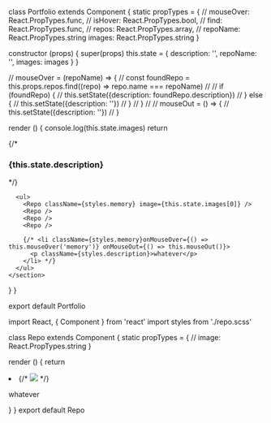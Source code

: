 class Portfolio extends Component {
  static propTypes = {
    // mouseOver: React.PropTypes.func,
    // isHover: React.PropTypes.bool,
    // find: React.PropTypes.func,
    // repos: React.PropTypes.array,
    // repoName: React.PropTypes.string
    images: React.PropTypes.string
  }

  constructor (props) {
    super(props)
    this.state = {
      description: '',
      repoName: '',
      images: images
    }
  }

  // mouseOver = (repoName) => {
  //   const foundRepo = this.props.repos.find((repo) => repo.name === repoName)
  //
  //   if (foundRepo) {
  //     this.setState({description: foundRepo.description})
  //   } else {
  //     this.setState({description: ''})
  //   }
  // }
  //
  // mouseOut = () => {
  //   this.setState({description: ''})
  // }

  render () {
    console.log(this.state.images)
    return <section className={styles.root}>
      {/* <h3> {this.state.description}</h3> */}

      <ul>
        <Repo className={styles.memory} image={this.state.images[0]} />
        <Repo />
        <Repo />
        <Repo />

        {/* <li className={styles.memory}onMouseOver={() => this.mouseOver('memory')} onMouseOut={() => this.mouseOut()}>
          <p className={styles.description}>whatever</p>
        </li> */}
      </ul>
    </section>
  }
}

export default Portfolio

import React, { Component } from 'react'
import styles from './repo.scss'

class Repo extends Component {
  static propTypes = {
    // image: React.PropTypes.string
  }

  render () {
    return <li className={styles.oneRepo}>
      {/* <img src={this.props.image} className={styles.li} /> */}
      <p> whatever </p>
    </li>
  }
}
export default Repo
